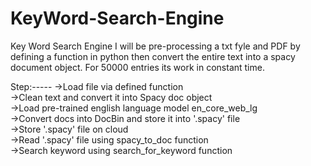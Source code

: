 # KeyWord-Search-Engine
Key Word Search Engine
I will be pre-processing a txt fyle and PDF by defining a function in python then convert the entire text into a spacy document object.
For 50000 entries its work in constant time.

Step:-----
->Load file via defined function <br />
->Clean text and convert it into Spacy doc object <br />
->Load pre-trained english language model en_core_web_lg <br />
->Convert docs into DocBin and store it into '.spacy' file <br />
->Store '.spacy' file on cloud <br />
->Read '.spacy' file using spacy_to_doc function <br />
->Search keyword using search_for_keyword function <br />

